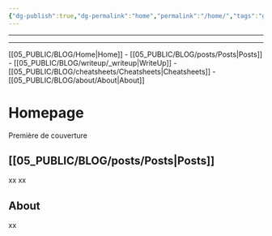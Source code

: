 ```yaml
---
{"dg-publish":true,"dg-permalink":"home","permalink":"/home/","tags":"gardenEntry"}
---
```


---
---
[[05_PUBLIC/BLOG/Home\|Home]] - [[05_PUBLIC/BLOG/posts/Posts\|Posts]] - [[05_PUBLIC/BLOG/writeup/_writeup\|WriteUp]] - [[05_PUBLIC/BLOG/cheatsheets/Cheatsheets\|Cheatsheets]] - [[05_PUBLIC/BLOG/about/About\|About]]

# Homepage
Première de couverture

## [[05_PUBLIC/BLOG/posts/Posts\|Posts]]

xx
xx

## About

xx

